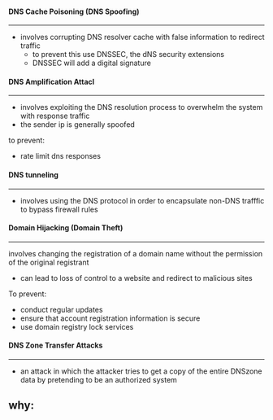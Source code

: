 #### DNS Cache Poisoning (DNS Spoofing)
---
- involves corrupting DNS resolver cache with false information to redirect traffic
	- to prevent this use DNSSEC, the dNS security extensions
	- DNSSEC will add a digital signature
#### DNS Amplification Attacl
---
- involves exploiting the DNS resolution process to overwhelm the system with response traffic
- the sender ip is generally spoofed 

to prevent: 
- rate limit dns responses 
#### DNS tunneling 
---
- involves using the DNS protocol in order to encapsulate non-DNS trafffic to bypass firewall rules

#### Domain Hijacking (Domain Theft)
---
involves changing the registration of a domain name without the permission of the original registrant
- can lead to loss of control to a website and redirect to malicious sites

To prevent: 
- conduct regular updates 
- ensure that account registration information is secure
- use domain registry lock services

#### DNS Zone Transfer Attacks
---
- an attack in which the attacker tries to get a copy of the entire DNSzone data by pretending to be an authorized system

why: 
- 
